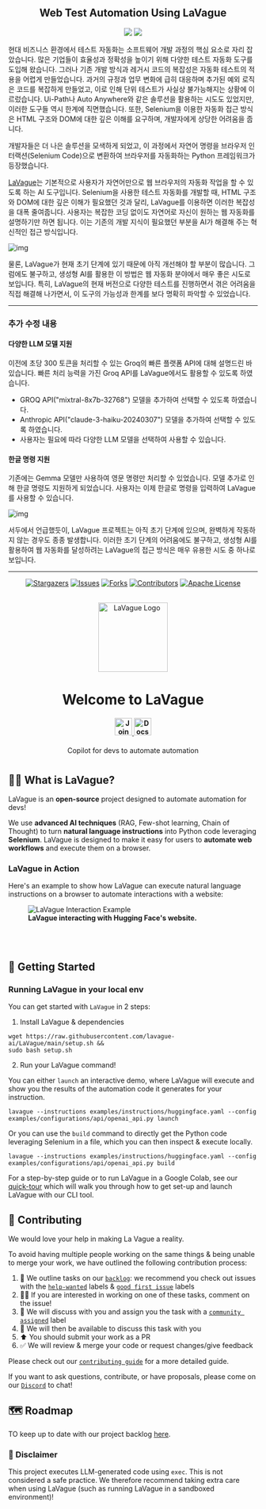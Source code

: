 <h2 align="center">
Web Test Automation Using LaVague
</h2>

<div align="center">
  <img src="https://img.shields.io/badge/python-v3.11.8-blue.svg"/>
  <img src="https://img.shields.io/badge/llama_index-v0.10.20-blue.svg"/>
</div>

현대 비즈니스 환경에서 테스트 자동화는 소프트웨어 개발 과정의 핵심 요소로 자리 잡았습니다. 많은 기업들이 효율성과 정확성을 높이기 위해 다양한 테스트 자동화 도구를 도입해 왔습니다. 그러나 기존 개발 방식과 레거시 코드의 복잡성은 자동화 테스트의 적용을 어렵게 만들었습니다. 과거의 규정과 업무 변화에 급히 대응하며 추가된 예외 로직은 코드를 복잡하게 만들었고, 이로 인해 단위 테스트가 사실상 불가능해지는 상황에 이르렀습니다. Ui-Path나 Auto Anywhere와 같은 솔루션을 활용하는 시도도 있었지만, 이러한 도구들 역시 한계에 직면했습니다. 또한, Selenium을 이용한 자동화 접근 방식은 HTML 구조와 DOM에 대한 깊은 이해를 요구하며, 개발자에게 상당한 어려움을 줍니다.

개발자들은 더 나은 솔루션을 모색하게 되었고, 이 과정에서 자연어 명령을 브라우저 인터랙션(Selenium Code)으로 변환하여 브라우저를 자동화하는 Python 프레임워크가 등장했습니다.

[LaVague](https://github.com/lavague-ai/LaVague)는 기본적으로 사용자가 자연어만으로 웹 브라우저의 자동화 작업을 할 수 있도록 하는 AI 도구입니다. Selenium을 사용한 테스트 자동화를 개발할 때, HTML 구조와 DOM에 대한 깊은 이해가 필요했던 것과 달리, LaVague를 이용하면 이러한 복잡성을 대폭 줄여줍니다. 사용자는 복잡한 코딩 없이도 자연어로 자신이 원하는 웹 자동화를 설명하기만 하면 됩니다. 이는 기존의 개발 지식이 필요했던 부분을 AI가 해결해 주는 혁신적인 접근 방식입니다.

![img](https://blog.kakaocdn.net/dn/teTvr/btsF0lqigvR/beRuzKbRGnrOKYKaSyuqjK/img.gif)

물론, LaVague가 현재 초기 단계에 있기 때문에 아직 개선해야 할 부분이 많습니다. 그럼에도 불구하고, 생성형 AI를 활용한 이 방법은 웹 자동화 분야에서 매우 좋은 시도로 보입니다. 특히, LaVague의 현재 버전으로 다양한 테스트를 진행하면서 겪은 어려움을 직접 해결해 나가면서, 이 도구의 가능성과 한계를 보다 명확히 파악할 수 있었습니다.

---

### 추가 수정 내용

#### 다양한 LLM 모델 지원

이전에 초당 300 토큰을 처리할 수 있는 Groq의 빠른 플랫폼 API에 대해 설명드린 바 있습니다. 빠른 처리 능력을 가진 Groq API를 LaVague에서도 활용할 수 있도록 하였습니다.

- GROQ API("mixtral-8x7b-32768") 모델을 추가하여 선택할 수 있도록 하였습니다.
- Anthropic API("claude-3-haiku-20240307") 모델을 추가하여 선택할 수 있도록 하였습니다.
- 사용자는 필요에 따라 다양한 LLM 모델을 선택하여 사용할 수 있습니다.

#### 한글 명령 지원

기존에는 Gemma 모델만 사용하여 영문 명령만 처리할 수 있었습니다. 모델 추가로 인해 한글 명령도 지원하게 되었습니다. 사용자는 이제 한글로 명령을 입력하여 LaVague를 사용할 수 있습니다.

![img](https://blog.kakaocdn.net/dn/dXXZYC/btsF1LWye9A/m34odWEphdhcw4yqkzWf60/img.gif)

서두에서 언급했듯이, LaVague 프로젝트는 아직 초기 단계에 있으며, 완벽하게 작동하지 않는 경우도 종종 발생합니다. 이러한 초기 단계의 어려움에도 불구하고, 생성형 AI를 활용하여 웹 자동화를 달성하려는 LaVague의 접근 방식은 매우 유용한 시도 중 하나로 보입니다.

---

<p align="center">
  <a href="https://github.com/lavague-ai/LaVague/stargazers"><img src="https://img.shields.io/github/stars/lavague-ai/LaVague.svg?style=for-the-badge" alt="Stargazers"></a>
  <a href="https://github.com/lavague-ai/LaVague/issues"><img src="https://img.shields.io/github/issues/lavague-ai/LaVague.svg?style=for-the-badge" alt="Issues"></a>
  <a href="https://github.com/lavague-ai/LaVague/network/members"><img src="https://img.shields.io/github/forks/lavague-ai/LaVague.svg?style=for-the-badge" alt="Forks"></a>
  <a href="https://github.com/lavague-ai/LaVague/graphs/contributors"><img src="https://img.shields.io/github/contributors/lavague-ai/LaVague.svg?style=for-the-badge" alt="Contributors"></a>
  <a href="https://github.com/lavague-ai/LaVague/blob/master/LICENSE.md"><img src="https://img.shields.io/github/license/lavague-ai/LaVague.svg?style=for-the-badge" alt="Apache License"></a>
</p>

</br>

<div align="center">
  <img src="static/logo.png" width=140px: alt="LaVague Logo">
  <h1>Welcome to LaVague</h1>

<h4 align="center">
 <a href="https://discord.gg/SDxn9KpqX9" target="_blank">
    <img src="https://img.shields.io/badge/discord-000000?style=for-the-badge&colorB=555" height='35px' alt="Join our Discord server!">
  </a>
  <a href="https://docs.lavague.ai/en/latest/"><img src="https://img.shields.io/badge/docs-000000?style=for-the-badge&colorB=07f" height='35px' alt="Docs"></a>
</h4>
  <p>Copilot for devs to automate automation</p>
<h1></h1>
</div>

## 🏄‍♀️  What is LaVague?

LaVague is an **open-source** project designed to automate automation for devs! 

We use **advanced AI techniques** (RAG, Few-shot learning, Chain of Thought) to turn **natural language instructions** into Python code leveraging **Selenium**. LaVague is designed to make it easy for users to **automate web workflows** and execute them on a browser.

### LaVague in Action

Here's an example to show how LaVague can execute natural language instructions on a browser to automate interactions with a website:

<div>
  <figure>
    <img src="static/hf_lavague.gif" alt="LaVague Interaction Example" style="margin-right: 20px;">
    <figcaption><b>LaVague interacting with Hugging Face's website.</b></figcaption>
  </figure>
  <br><br>
</div>

## 🚀 Getting Started

### Running LaVague in your local env

You can get started with `LaVague` in 2 steps:

1. Install LaVague & dependencies
```
wget https://raw.githubusercontent.com/lavague-ai/LaVague/main/setup.sh &&
sudo bash setup.sh
```

2. Run your LaVague command!

You can either `launch` an interactive demo, where LaVague will execute and show you the results of the automation code it generates for your instruction.
```
lavague --instructions examples/instructions/huggingface.yaml --config examples/configurations/api/openai_api.py launch
```

Or you can use the `build` command to directly get the Python code leveraging Selenium in a file, which you can then inspect & execute locally.
```
lavague --instructions examples/instructions/huggingface.yaml --config examples/configurations/api/openai_api.py build
```

For a step-by-step guide or to run LaVague in a Google Colab, see our [quick-tour](https://docs.lavague.ai/en/latest/docs/get-started/quick-tour/) which will walk you through how to get set-up and launch LaVague with our CLI tool.

## 🙋 Contributing

We would love your help in making La Vague a reality. 

To avoid having multiple people working on the same things & being unable to merge your work, we have outlined the following contribution process:

1) 📢 We outline tasks on our [`backlog`](https://github.com/orgs/lavague-ai/projects/1/views/3): we recommend you check out issues with the [`help-wanted`](https://github.com/lavague-ai/LaVague/labels/help%20wanted) labels & [`good first issue`](https://github.com/lavague-ai/LaVague/labels/good%20first%20issue) labels
2) 🙋‍♀️ If you are interested in working on one of these tasks, comment on the issue! 
3) 🤝 We will discuss with you and assign you the task with a [`community assigned`](https://github.com/lavague-ai/LaVague/labels/community-assigned) label 
4) 💬 We will then be available to discuss this task with you
5) ⬆️ You should submit your work as a PR
6) ✅ We will review & merge your code or request changes/give feedback

Please check out our [`contributing guide`](./contributing.md) for a more detailed guide.

If you want to ask questions, contribute, or have proposals, please come on our [`Discord`](https://discord.gg/SDxn9KpqX9) to chat!

## 🗺️ Roadmap

TO keep up to date with our project backlog [here](https://github.com/orgs/lavague-ai/projects/1/views/2).

### 🚨 Disclaimer

This project executes LLM-generated code using `exec`. This is not considered a safe practice. We therefore recommend taking extra care when using LaVague (such as running LaVague in a sandboxed environment)!
